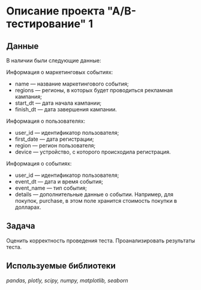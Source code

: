 # Описание проекта "А/B-тестирование" 1

## Данные
В наличии были следующие данные:

Информация о маркетинговых событиях:
* name — название маркетингового события;
* regions — регионы, в которых будет проводиться рекламная кампания;
* start_dt — дата начала кампании;
* finish_dt — дата завершения кампании.

Информация о пользователях:
* user_id — идентификатор пользователя;
* first_date — дата регистрации;
* region — регион пользователя;
* device — устройство, с которого происходила регистрация.

Информация о событиях:
* user_id — идентификатор пользователя;
* event_dt — дата и время события;
* event_name — тип события;
* details — дополнительные данные о событии. Например, для покупок, purchase, в этом поле хранится стоимость покупки в долларах.

## Задача
Оценить корректность проведения теста. Проанализировать результаты теста.

## Используемые библиотеки
*pandas, plotly, scipy, numpy, matplotlib, seaborn*
